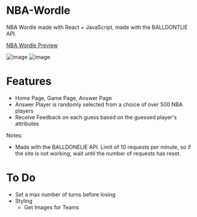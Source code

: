 # NBA-Wordle
NBA Wordle made with React + JavaScript,  made with the BALLDONTLIE API.

[NBA Wordle Preview](https://palmercurrie-nba-wordle.netlify.app)

![image](https://github.com/user-attachments/assets/abdf61de-906e-45fd-9dd7-826f0e5e80f3)
![image](https://github.com/user-attachments/assets/fbffdee1-8958-48e9-b59c-b5c68a1443f9)


# Features
- Home Page, Game Page, Answer Page
- Answer Player is randomly selected from a choice of over 500 NBA players
- Receive Feedback on each guess based on the guessed player's attributes

Notes:
- Made with the BALLDONELIE API. Limit of 10 requests per minute, so if the site is not working, wait until the number of requests has reset.


# To Do
  - Set a max number of turns before losing
- Styling
  - Get Images for Teams
 
